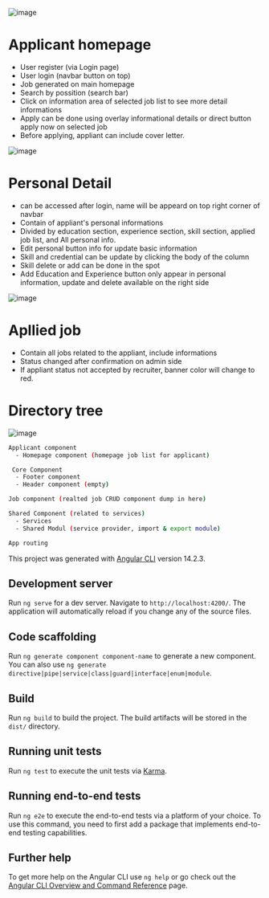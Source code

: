 ![image](https://user-images.githubusercontent.com/38674801/198814466-2e8c38c7-048d-4ed6-a10c-20e32411f65c.png)
# Applicant homepage
  - User register (via Login page)
  - User login (navbar button on top)
  - Job generated on main homepage
  - Search by possition (search bar)
  - Click on information area of selected job list to see more detail informations
  - Apply can be done using overlay informational details or direct button apply now on selected job
  - Before applying, appliant can include cover letter.
  
![image](https://user-images.githubusercontent.com/38674801/198814513-e26ac38c-cea9-482a-bd5a-1540b0acf2e4.png)
# Personal Detail
  - can be accessed after login, name will be appeard on top right corner of navbar
  - Contain of appliant's personal informations
  - Divided by education section, experience section, skill section, applied job list, and All personal info.
  - Edit personal button info for update basic information
  - Skill and credential can be update by clicking the body of the column
  - Skill delete or add can be done in the spot
  - Add Education and Experience button only appear in personal information, update and delete available on the right side

![image](https://user-images.githubusercontent.com/38674801/198814547-bdd69153-856c-4527-9704-8fddc161a8af.png)  
# Apllied job
  - Contain all jobs related to the appliant, include informations
  - Status changed after confirmation on admin side
  - If appliant status not accepted by recruiter, banner color will change to red.




# Directory tree
![image](https://user-images.githubusercontent.com/38674801/198814592-fb6f22ea-b1c9-4247-b1c7-225c796617f4.png)
```sh
Applicant component 
  - Homepage component (homepage job list for applicant)
```

```sh
 Core Component
  - Footer component
  - Header component (empty)
```

```sh
Job component (realted job CRUD component dump in here)
```

```sh
Shared Component (related to services)
  - Services 
  - Shared Modul (service provider, import & export module)
```

```sh
App routing
```


This project was generated with [Angular CLI](https://github.com/angular/angular-cli) version 14.2.3.

## Development server

Run `ng serve` for a dev server. Navigate to `http://localhost:4200/`. The application will automatically reload if you change any of the source files.

## Code scaffolding

Run `ng generate component component-name` to generate a new component. You can also use `ng generate directive|pipe|service|class|guard|interface|enum|module`.

## Build

Run `ng build` to build the project. The build artifacts will be stored in the `dist/` directory.

## Running unit tests

Run `ng test` to execute the unit tests via [Karma](https://karma-runner.github.io).

## Running end-to-end tests

Run `ng e2e` to execute the end-to-end tests via a platform of your choice. To use this command, you need to first add a package that implements end-to-end testing capabilities.

## Further help

To get more help on the Angular CLI use `ng help` or go check out the [Angular CLI Overview and Command Reference](https://angular.io/cli) page.
